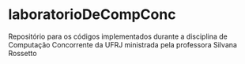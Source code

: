 # laboratorioDeCompConc
Repositório para os códigos implementados durante a disciplina de Computação Concorrente da UFRJ ministrada pela professora Silvana Rossetto
